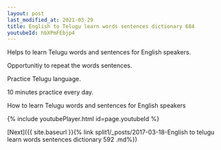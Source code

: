 ```yaml
---
layout: post
last_modified_at: 2021-03-29
title: English to Telugu learn words sentences dictionary 684 
youtubeId: hbXPmFEbjp4
---
```

 
 
Helps to learn Telugu words and sentences for English speakers.

Opportunitiy to repeat the words sentences. 

Practice Telugu language. 
 
10 minutes practice every day. 
 
How to learn Telugu words and sentences for English speakers 
 
{% include youtubePlayer.html id=page.youtubeId %}
 
 
[Next]({{ site.baseurl }}{% link  split1/_posts/2017-03-18-English to telugu learn words sentences dictionary 592 .md%})
 
